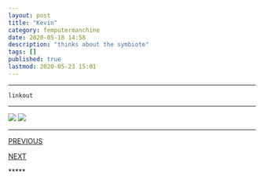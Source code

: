 ```yaml
---
layout: post
title: "Kevin"
category: femputermanchine
date: 2020-05-18 14:58
description: "thinks about the symbiote"
tags: []
published: true
lastmod: 2020-05-23 15:01
---
```


*****

`linkout`

*****

<img src="{{ site.url }}/assets/img/ca33.jpg" />

<img src="{{ site.url }}/assets/img/ca34.jpg" />

*****
<div class="fpmc-nav">

<span class="fpmc-nav-prev"><a href="{{ 'kevin-v' | prepend: site.baseurl }}">PREVIOUS</a></span>

<span class="fpmc-nav-next"><a href="{{ 'kevin-vii' | prepend: site.baseurl }}">NEXT</a></span> 

</div>
*****
